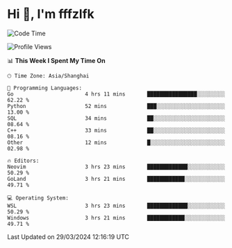 # Hi 👋, I'm fffzlfk

<!--START_SECTION:waka-->
![Code Time](http://img.shields.io/badge/Code%20Time-685%20hrs%2057%20mins-blue)

![Profile Views](http://img.shields.io/badge/Profile%20Views-1-blue)

📊 **This Week I Spent My Time On** 

```text
🕑︎ Time Zone: Asia/Shanghai

💬 Programming Languages: 
Go                       4 hrs 11 mins       ████████████████░░░░░░░░░   62.22 % 
Python                   52 mins             ███░░░░░░░░░░░░░░░░░░░░░░   13.00 % 
SQL                      34 mins             ██░░░░░░░░░░░░░░░░░░░░░░░   08.64 % 
C++                      33 mins             ██░░░░░░░░░░░░░░░░░░░░░░░   08.16 % 
Other                    12 mins             █░░░░░░░░░░░░░░░░░░░░░░░░   02.98 % 

🔥 Editors: 
Neovim                   3 hrs 23 mins       █████████████░░░░░░░░░░░░   50.29 % 
GoLand                   3 hrs 21 mins       ████████████░░░░░░░░░░░░░   49.71 % 

💻 Operating System: 
WSL                      3 hrs 23 mins       █████████████░░░░░░░░░░░░   50.29 % 
Windows                  3 hrs 21 mins       ████████████░░░░░░░░░░░░░   49.71 % 
```


 Last Updated on 29/03/2024 12:16:19 UTC
<!--END_SECTION:waka-->
